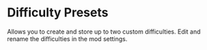 # Difficulty Presets
Allows you to create and store up to two custom difficulties. Edit and rename the difficulties in the mod settings.
